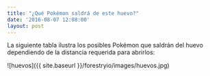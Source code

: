 ```yaml
---
title: "¿Qué Pokémon saldrá de este huevo?"
date: '2016-08-07 12:08:00'
layout: post
---
```

La siguiente tabla ilustra los posibles Pokémon que saldrán del huevo dependiendo de la distancia requerida para abrirlos:

![huevos]({{ site.baseurl }}/forestryio/images/huevos.jpg)